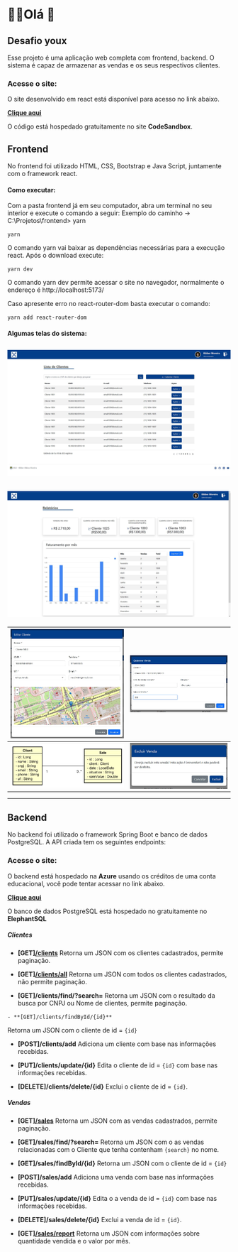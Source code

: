 
# 👨‍💻Olá 👋
## Desafio youx
Esse projeto é uma aplicação web completa com frontend, backend.
O sistema é capaz de armazenar as vendas e os seus respectivos clientes.


### Acesse o site:
O site desenvolvido em react está disponível para acesso no link abaixo.

[**Clique aqui**](https://wnzsnh-5173.preview.csb.app/)

O código está hospedado gratuitamente no site **CodeSandbox**.

## Frontend
No frontend foi utilizado HTML, CSS, Bootstrap e Java Script, juntamente com o framework react.

#### Como executar:
Com a pasta frontend já em seu computador, abra um terminal no seu interior e execute o comando a seguir:
Exemplo do caminho -> C:\Projetos\frontend> yarn

    yarn
    
   O comando yarn vai baixar as dependências necessárias para a execução react.
   Após o download execute:
   

    yarn dev
   O comando yarn dev permite acessar o site no navegador, normalmente o endereço é  http://localhost:5173/
   
Caso apresente erro no react-router-dom basta executar o comando:
```
yarn add react-router-dom
```

#### Algumas telas do sistema:
![enter image description here](https://raw.githubusercontent.com/kleber0a0m/links-youtube/main/imagens/d030h5q4.JPG)
-------------------------------------
![enter image description here](https://raw.githubusercontent.com/kleber0a0m/links-youtube/main/imagens/7ajmef89.JPG)
-----------------------------------
| ![enter image description here](https://raw.githubusercontent.com/kleber0a0m/links-youtube/main/imagens/91d83jks.JPG) | ![enter image description here](https://raw.githubusercontent.com/kleber0a0m/links-youtube/main/imagens/937rcyx5.JPG) |
|--|--|
| ![enter image description here](https://raw.githubusercontent.com/kleber0a0m/links-youtube/main/imagens/4558x48x.JPG) | ![enter image description here](https://raw.githubusercontent.com/kleber0a0m/links-youtube/main/imagens/6n67ab4e.JPG) |
-----------------------------------


## Backend
No backend foi utilizado o framework Spring Boot e banco de dados PostgreSQL. 
A API criada tem os seguintes endpoints:

### Acesse o site:
O backend está hospedado na **Azure** usando os créditos de uma conta educacional, você pode tentar acessar no link abaixo.

[**Clique aqui**](https://desafio-youx.azurewebsites.net/)

O banco de dados PostgreSQL está hospedado no gratuitamente no **ElephantSQL**

##### Clientes

 - **[GET][/clients](https://desafio-youx.azurewebsites.net/clients)**
 Retorna um JSON com os clientes cadastrados, permite paginação.

  - **[GET][/clients/all](https://desafio-youx.azurewebsites.net/clients/all)**
 Retorna um JSON com todos os clientes cadastrados, não permite paginação.
 
   - **[GET]/clients/find/?search=**
 Retorna um JSON com o resultado da busca por CNPJ ou Nome de clientes, permite paginação.
 
    - **[GET]/clients/findById/{id}**
 Retorna um JSON com o cliente de id = `{id}`
 
   - **[POST]/clients/add**
Adiciona um cliente com base nas informações recebidas.

   - **[PUT]/clients/update/{id}**
Edita o cliente de id = `{id}` com base nas informações recebidas.

   - **[DELETE]/clients/delete/{id}**
Exclui o cliente de id = `{id}`.

##### Vendas
   - **[GET][/sales](https://desafio-youx.azurewebsites.net/sales)**
 Retorna um JSON com as vendas cadastrados, permite paginação.
 
   - **[GET]/sales/find/?search=**
 Retorna um JSON com o as vendas relacionadas com o Cliente que tenha contenham `{search}` no nome.

   - **[GET]/sales/findById/{id}**
 Retorna um JSON com o cliente de id = `{id}`

   - **[POST]/sales/add**
Adiciona uma venda com base nas informações recebidas.

   - **[PUT]/sales/update/{id}**
Edita o a venda de id = `{id}` com base nas informações recebidas.

   - **[DELETE]/sales/delete/{id}**
Exclui a venda de id = `{id}`.

   - **[GET][/sales/report](https://desafio-youx.azurewebsites.net/sales/report)**
 Retorna um JSON com informações sobre quantidade vendida e o valor por mês.
